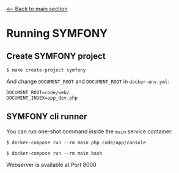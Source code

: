 [<-- Back to main section](../README.md)

# Running SYMFONY

## Create SYMFONY project

    $ make create-project symfony

And change `DOCUMENT_ROOT` and `DOCUMENT_ROOT` in `docker-env.yml`:

    DOCUMENT_ROOT=code/web/
    DOCUMENT_INDEX=app_dev.php

## SYMFONY cli runner

You can run one-shot command inside the `main` service container:

    $ docker-compose run --rm main php code/app/console

    $ docker-compose run --rm main bash

Webserver is available at Port 8000
